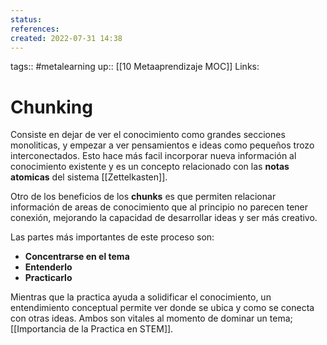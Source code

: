 ```yaml
---
status:
references:
created: 2022-07-31 14:38
---
```

tags:: #metalearning 
up:: [[10 Metaaprendizaje MOC]]
Links: 
# Chunking
Consiste en dejar de ver el conocimiento como grandes secciones monoliticas, y empezar a ver pensamientos e ideas como pequeños trozo interconectados. Esto hace más facil incorporar nueva información al conocimiento existente y es un concepto relacionado con las **notas atomicas** del sistema [[Zettelkasten]].

Otro de los beneficios de los **chunks** es que permiten relacionar información de areas de conocimiento que al principio no parecen tener conexión, mejorando la capacidad de desarrollar ideas y ser más creativo.

Las partes más importantes de este proceso son:
- **Concentrarse en el tema**
- **Entenderlo**
- **Practicarlo** 

Mientras que la practica ayuda a solidificar el conocimiento, un entendimiento conceptual permite ver donde se ubica y como se conecta con otras ideas. Ambos son vitales al momento de dominar un tema; [[Importancia de la Practica en STEM]].